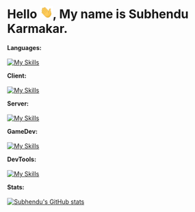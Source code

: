 # Hello <img width="30" src="https://github.com/Venom-61/Venom-61/blob/main/assets/gif/Hi.gif" />, My name is Subhendu Karmakar.

**Languages:**  
<br />
[![My Skills](https://skillicons.dev/icons?i=cpp,cs,js,ts,lua)]()

**Client:**
<br />
<br />
[![My Skills](https://skillicons.dev/icons?i=react,next,tailwind,d3,threejs,p5js)]()

**Server:**
<br />
<br />
[![My Skills](https://skillicons.dev/icons?i=nodejs,express,dotnet)]()

**GameDev:**
<br />
<br />
[![My Skills](https://skillicons.dev/icons?i=blender,godot,unity)]()

**DevTools:**
<br />
<br />
[![My Skills](https://skillicons.dev/icons?i=git,github,bash,neovim,linux
)]()

**Stats:**
<br />
<br />
[![Subhendu's GitHub stats](https://github-readme-stats.vercel.app/api?username=subh3ndu)](https://github.com/anuraghazra/github-readme-stats)
